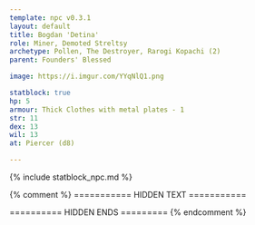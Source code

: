 ```yaml
---
template: npc v0.3.1
layout: default
title: Bogdan 'Detina'
role: Miner, Demoted Streltsy
archetype: Pollen, The Destroyer, Rarogi Kopachi (2)
parent: Founders' Blessed

image: https://i.imgur.com/YYqNlQ1.png

statblock: true
hp: 5
armour: Thick Clothes with metal plates - 1
str: 11
dex: 13
wil: 13
at: Piercer (d8)

---
```


{% include statblock_npc.md %}

{% comment %} =========== HIDDEN TEXT ===========

========== HIDDEN ENDS ========= {% endcomment %}
